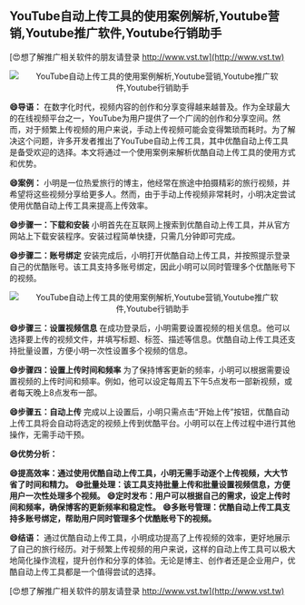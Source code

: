 ## **YouTube自动上传工具的使用案例解析,Youtube营销,Youtube推广软件,Youtube行销助手**

[😍想了解推广相关软件的朋友请登录 http://www.vst.tw](http://www.vst.tw)

 <center><img src="https://vst.tw/MP4/tuiguang/png/4.png" alt="YouTube自动上传工具的使用案例解析,Youtube营销,Youtube推广软件,Youtube行销助手"></center>

**😄导语：**
在数字化时代，视频内容的创作和分享变得越来越普及。作为全球最大的在线视频平台之一，YouTube为用户提供了一个广阔的创作和分享空间。然而，对于频繁上传视频的用户来说，手动上传视频可能会变得繁琐而耗时。为了解决这个问题，许多开发者推出了YouTube自动上传工具，其中优酷自动上传工具是备受欢迎的选择。本文将通过一个使用案例来解析优酷自动上传工具的使用方式和优势。

**😄案例：**
小明是一位热爱旅行的博主，他经常在旅途中拍摄精彩的旅行视频，并希望将这些视频分享给更多人。然而，由于手动上传视频非常耗时，小明决定尝试使用优酷自动上传工具来提高上传效率。

**😄步骤一：下载和安装**
小明首先在互联网上搜索到优酷自动上传工具，并从官方网站上下载安装程序。安装过程简单快捷，只需几分钟即可完成。

**😄步骤二：账号绑定**
安装完成后，小明打开优酷自动上传工具，并按照提示登录自己的优酷账号。该工具支持多账号绑定，因此小明可以同时管理多个优酷账号下的视频。

 <center><img src="https://vst.tw/MP4/tuiguang/png/0.png" alt="YouTube自动上传工具的使用案例解析,Youtube营销,Youtube推广软件,Youtube行销助手"></center>

**😄步骤三：设置视频信息**
在成功登录后，小明需要设置视频的相关信息。他可以选择要上传的视频文件，并填写标题、标签、描述等信息。优酷自动上传工具还支持批量设置，方便小明一次性设置多个视频的信息。

**😄步骤四：设置上传时间和频率**
为了保持博客更新的频率，小明可以根据需要设置视频的上传时间和频率。例如，他可以设定每周五下午5点发布一部新视频，或者每天晚上8点发布一部。

**😄步骤五：自动上传**
完成以上设置后，小明只需点击“开始上传”按钮，优酷自动上传工具将会自动将选定的视频上传到优酷平台。小明可以在上传过程中进行其他操作，无需手动干预。

**😄优势分析：**

**😄提高效率：通过使用优酷自动上传工具，小明无需手动逐个上传视频，大大节省了时间和精力。**
**😄批量处理：该工具支持批量上传和批量设置视频信息，方便用户一次性处理多个视频。**
**😄定时发布：用户可以根据自己的需求，设定上传时间和频率，确保博客的更新频率和稳定性。**
**😄多账号管理：优酷自动上传工具支持多账号绑定，帮助用户同时管理多个优酷账号下的视频。**

**😄结语：**
通过优酷自动上传工具，小明成功提高了上传视频的效率，更好地展示了自己的旅行经历。对于频繁上传视频的用户来说，这样的自动上传工具可以极大地简化操作流程，提升创作和分享的体验。无论是博主、创作者还是企业用户，优酷自动上传工具都是一个值得尝试的选择。

[😍想了解推广相关软件的朋友请登录 http://www.vst.tw](http://www.vst.tw)



